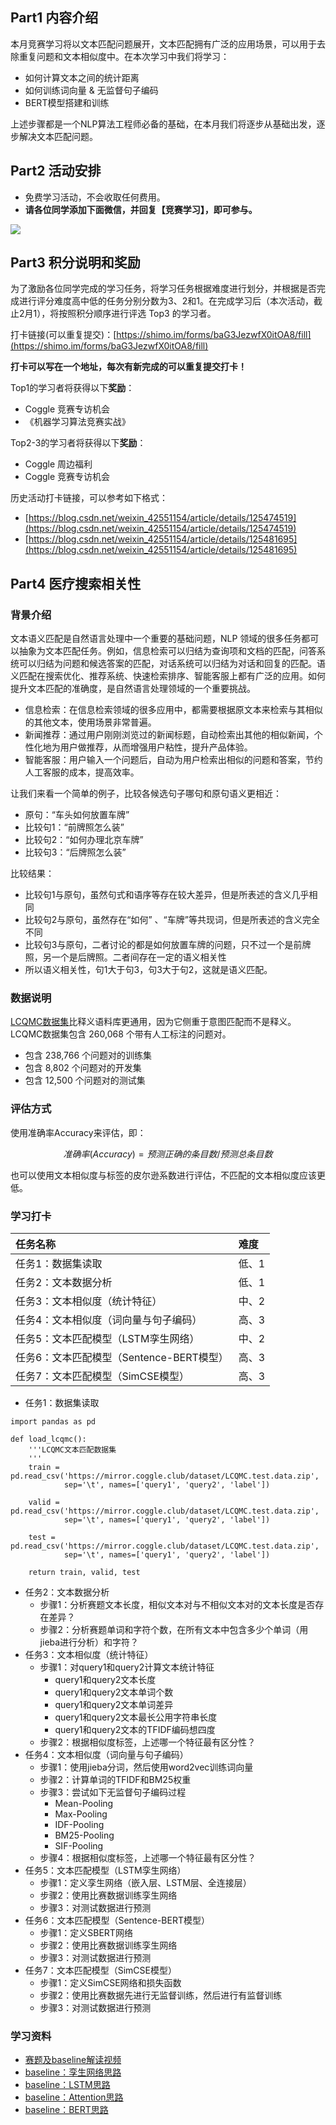 <!-- Coggle 30 Days of ML（23年1月） -->
<!-- 30天入门数据竞赛 -->
<!-- 2023-01-04 -->
<!-- <a target="_blank" href="https://www.zhihu.com/people/ashui233/">阿水</a>, <a target="_blank" href="https://www.zhihu.com/people/wang-he-13-93">鱼遇雨欲语与余</a>-->
<!-- <a href="https://coggle.club/blog/30days-of-ml-202212">学习资料</a>, <a href="https://shimo.im/forms/baG3JezwfX0itOA8/fill">打卡链接</a>-->

## Part1 内容介绍

本月竞赛学习将以文本匹配问题展开，文本匹配拥有广泛的应用场景，可以用于去除重复问题和文本相似度中。在本次学习中我们将学习：

- 如何计算文本之间的统计距离
- 如何训练词向量 & 无监督句子编码
- BERT模型搭建和训练

上述步骤都是一个NLP算法工程师必备的基础，在本月我们将逐步从基础出发，逐步解决文本匹配问题。


## Part2 活动安排


* 免费学习活动，不会收取任何费用。
* **请各位同学添加下面微信，并回复【竞赛学习】，即可参与。**

![](https://cdn.coggle.club/coggle666_qrcode.png)


## Part3 积分说明和奖励

为了激励各位同学完成的学习任务，将学习任务根据难度进行划分，并根据是否完成进行评分难度高中低的任务分别分数为3、2和1。在完成学习后（本次活动，截止2月1），将按照积分顺序进行评选 Top3 的学习者。

打卡链接(可以重复提交)：[https://shimo.im/forms/baG3JezwfX0itOA8/fill](https://shimo.im/forms/baG3JezwfX0itOA8/fill)

**打卡可以写在一个地址，每次有新完成的可以重复提交打卡！**

Top1的学习者将获得以下**奖励**：
* Coggle 竞赛专访机会
* 《机器学习算法竞赛实战》

Top2-3的学习者将获得以下**奖励**：
* Coggle 周边福利
* Coggle 竞赛专访机会

历史活动打卡链接，可以参考如下格式：
- [https://blog.csdn.net/weixin_42551154/article/details/125474519](https://blog.csdn.net/weixin_42551154/article/details/125474519)
- [https://blog.csdn.net/weixin_42551154/article/details/125481695](https://blog.csdn.net/weixin_42551154/article/details/125481695)


## Part4 医疗搜索相关性

### 背景介绍

文本语义匹配是自然语言处理中一个重要的基础问题，NLP 领域的很多任务都可以抽象为文本匹配任务。例如，信息检索可以归结为查询项和文档的匹配，问答系统可以归结为问题和候选答案的匹配，对话系统可以归结为对话和回复的匹配。语义匹配在搜索优化、推荐系统、快速检索排序、智能客服上都有广泛的应用。如何提升文本匹配的准确度，是自然语言处理领域的一个重要挑战。

- 信息检索：在信息检索领域的很多应用中，都需要根据原文本来检索与其相似的其他文本，使用场景非常普遍。
- 新闻推荐：通过用户刚刚浏览过的新闻标题，自动检索出其他的相似新闻，个性化地为用户做推荐，从而增强用户粘性，提升产品体验。
- 智能客服：用户输入一个问题后，自动为用户检索出相似的问题和答案，节约人工客服的成本，提高效率。

让我们来看一个简单的例子，比较各候选句子哪句和原句语义更相近：

- 原句：“车头如何放置车牌”
- 比较句1：“前牌照怎么装”
- 比较句2：“如何办理北京车牌”
- 比较句3：“后牌照怎么装”

比较结果：
- 比较句1与原句，虽然句式和语序等存在较大差异，但是所表述的含义几乎相同
- 比较句2与原句，虽然存在“如何” 、“车牌”等共现词，但是所表述的含义完全不同
- 比较句3与原句，二者讨论的都是如何放置车牌的问题，只不过一个是前牌照，另一个是后牌照。二者间存在一定的语义相关性
- 所以语义相关性，句1大于句3，句3大于句2，这就是语义匹配。

### 数据说明

[LCQMC数据集](http://icrc.hitsz.edu.cn/Article/show/171.html)比释义语料库更通用，因为它侧重于意图匹配而不是释义。LCQMC数据集包含 260,068 个带有人工标注的问题对。

- 包含 238,766 个问题对的训练集
- 包含 8,802 个问题对的开发集
- 包含 12,500 个问题对的测试集


### 评估方式

使用准确率Accuracy来评估，即：

$$准确率(Accuracy) = 预测正确的条目数 / 预测总条目数$$

也可以使用文本相似度与标签的皮尔逊系数进行评估，不匹配的文本相似度应该更低。

### 学习打卡

| 任务名称                       | 难度  |
| :----------------------------- | :---- |
| 任务1：数据集读取        | 低、1 |
| 任务2：文本数据分析        | 低、1 |
| 任务3：文本相似度（统计特征）        | 中、2 |
| 任务4：文本相似度（词向量与句子编码）        | 高、3 |
| 任务5：文本匹配模型（LSTM孪生网络）        | 中、2 |
| 任务6：文本匹配模型（Sentence-BERT模型）        | 高、3 |
| 任务7：文本匹配模型（SimCSE模型）        | 高、3 |

- 任务1：数据集读取
```
import pandas as pd

def load_lcqmc():
    '''LCQMC文本匹配数据集
    '''
    train = pd.read_csv('https://mirror.coggle.club/dataset/LCQMC.test.data.zip', 
            sep='\t', names=['query1', 'query2', 'label'])

    valid = pd.read_csv('https://mirror.coggle.club/dataset/LCQMC.test.data.zip', 
            sep='\t', names=['query1', 'query2', 'label'])

    test = pd.read_csv('https://mirror.coggle.club/dataset/LCQMC.test.data.zip', 
            sep='\t', names=['query1', 'query2', 'label'])

    return train, valid, test
```

- 任务2：文本数据分析
    - 步骤1：分析赛题文本长度，相似文本对与不相似文本对的文本长度是否存在差异？
    - 步骤2：分析赛题单词和字符个数，在所有文本中包含多少个单词（用jieba进行分析）和字符？
- 任务3：文本相似度（统计特征） 
    - 步骤1：对query1和query2计算文本统计特征
        - query1和query2文本长度
        - query1和query2文本单词个数
        - query1和query2文本单词差异
        - query1和query2文本最长公用字符串长度
        - query1和query2文本的TFIDF编码想四度
    - 步骤2：根据相似度标签，上述哪一个特征最有区分性？
- 任务4：文本相似度（词向量与句子编码） 
    - 步骤1：使用jieba分词，然后使用word2vec训练词向量
    - 步骤2：计算单词的TFIDF和BM25权重
    - 步骤3：尝试如下无监督句子编码过程
        - Mean-Pooling
        - Max-Pooling
        - IDF-Pooling
        - BM25-Pooling
        - SIF-Pooling
    - 步骤4：根据相似度标签，上述哪一个特征最有区分性？
- 任务5：文本匹配模型（LSTM孪生网络）
    - 步骤1：定义孪生网络（嵌入层、LSTM层、全连接层）
    - 步骤2：使用比赛数据训练孪生网络
    - 步骤3：对测试数据进行预测
- 任务6：文本匹配模型（Sentence-BERT模型）
    - 步骤1：定义SBERT网络
    - 步骤2：使用比赛数据训练孪生网络
    - 步骤3：对测试数据进行预测
- 任务7：文本匹配模型（SimCSE模型）
    - 步骤1：定义SimCSE网络和损失函数
    - 步骤2：使用比赛数据先进行无监督训练，然后进行有监督训练
    - 步骤3：对测试数据进行预测


### 学习资料

- [赛题及baseline解读视频](https://tianchi.aliyun.com/course/1160)
- [baseline：孪生网络思路](https://tianchi.aliyun.com/notebook/409641)
- [baseline：LSTM思路](https://tianchi.aliyun.com/notebook/409589)
- [baseline：Attention思路](https://tianchi.aliyun.com/notebook/408081)
- [baseline：BERT思路](https://tianchi.aliyun.com/notebook/409593)